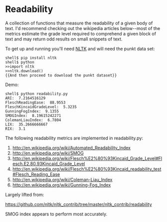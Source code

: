 Readability
====================

A collection of functions that measure the readability of a given body of text. I'd
recommend checking out the wikipedia articles below--most of the metrics estimate 
the grade level required to comprehend a given block of text and may return odd results
on small snippets of text.

To get up and running you'll need [NLTK](http://nltk.org/) and will need the punkt
data set:

    shell$ pip install nltk
    shell$ python
    >>import nltk
    >>nltk.download()
    {{And then proceed to download the punkt dataset}}

Demo:

    shell$ python readability.py
    ARI:  7.2164516129
    FleschReadingEase:  88.9553
    FleschKincaidGradeLevel:  5.3235
    GunningFogIndex:  9.1355
    SMOGIndex:  8.19615242271
    ColemanLiauIndex:  6.7804
    LIX:  35.2666666667
    RIX:  3.1

The following readability metrics are implemented in readability.py:

1. http://en.wikipedia.org/wiki/Automated_Readability_Index
2. http://en.wikipedia.org/wiki/SMOG
3. http://en.wikipedia.org/wiki/Flesch%E2%80%93Kincaid_Grade_Level#Flesch.E2.80.93Kincaid_Grade_Level
4. http://en.wikipedia.org/wiki/Flesch%E2%80%93Kincaid_readability_test#Flesch_Reading_Ease
5. http://en.wikipedia.org/wiki/Coleman-Liau_Index
6. http://en.wikipedia.org/wiki/Gunning-Fog_Index

Largely lifted from:

https://github.com/nltk/nltk_contrib/tree/master/nltk_contrib/readability

SMOG index appears to perform most accurately.
